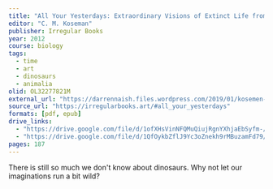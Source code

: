 ```yaml
---
title: "All Your Yesterdays: Extraordinary Visions of Extinct Life from a New Generation of Palaeoartists"
editor: "C. M. Koseman"
publisher: Irregular Books
year: 2012
course: biology
tags:
  - time
  - art
  - dinosaurs
  - animalia
olid: OL32277821M
external_url: "https://darrennaish.files.wordpress.com/2019/01/kosemen-2017-updated-edition-of-book-all-your-yesterdays.pdf"
source_url: "https://irregularbooks.art/#all_your_yesterdays"
formats: [pdf, epub]
drive_links:
  - "https://drive.google.com/file/d/1ofXHsVinNFQMuQiujRgnYXhjaEbSyfm-/view?usp=drivesdk"
  - "https://drive.google.com/file/d/1QfOykbZflJ9Yc3oZnekh9rMBuzamFd79/view?usp=drivesdk"
pages: 187
---
```


There is still so much we don't know about dinosaurs. Why not let our imaginations run a bit wild?


